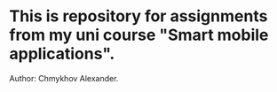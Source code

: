 This is repository for assignments from my uni course "Smart mobile applications".
===

Author: Chmykhov Alexander.

